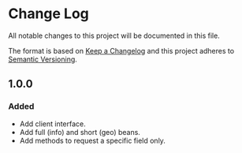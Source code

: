 # Change Log
All notable changes to this project will be documented in this file.

The format is based on [Keep a Changelog](http://keepachangelog.com/) 
and this project adheres to [Semantic Versioning](http://semver.org/).

## 1.0.0
### Added
- Add client interface.
- Add full (info) and short (geo) beans.
- Add methods to request a specific field only.

